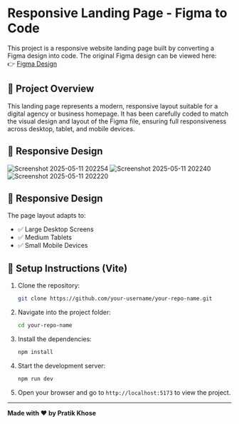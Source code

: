
# Responsive Landing Page - Figma to Code

This project is a responsive website landing page built by converting a Figma design into code. The original Figma design can be viewed here:  
👉 [Figma Design](https://www.figma.com/design/FKvNnMQD8GnnF8sJI446FG/Stylish-Shopping-App-(Community)?node-id=834-75&t=UG3ApYyWONVnIS1I-0)

## 🚀 Project Overview

This landing page represents a modern, responsive layout suitable for a digital agency or business homepage. It has been carefully coded to match the visual design and layout of the Figma file, ensuring full responsiveness across desktop, tablet, and mobile devices.

## 📱 Responsive Design

![Screenshot 2025-05-11 202254](https://github.com/user-attachments/assets/2bfd16ee-ca8e-4b60-a5fb-bde4faa570be)
![Screenshot 2025-05-11 202240](https://github.com/user-attachments/assets/a32e1206-e2fe-44bb-9f28-f834fb7212a3)
![Screenshot 2025-05-11 202220](https://github.com/user-attachments/assets/b8c71339-7f05-4dc0-8ff0-c19df9c0960c)


## 📱 Responsive Design

The page layout adapts to:
- ✅ Large Desktop Screens
- ✅ Medium Tablets
- ✅ Small Mobile Devices

## 🔧 Setup Instructions (Vite)

1. Clone the repository:
   ```bash
   git clone https://github.com/your-username/your-repo-name.git
   ```

2. Navigate into the project folder:
   ```bash
   cd your-repo-name
   ```

3. Install the dependencies:
   ```bash
   npm install
   ```

4. Start the development server:
   ```bash
   npm run dev
   ```

5. Open your browser and go to `http://localhost:5173` to view the project.

---

**Made with ❤️ by Pratik Khose**
